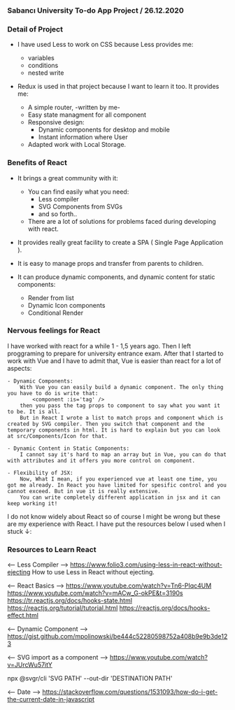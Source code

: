 ### Sabancı University To-do App Project / 26.12.2020

### Detail of Project

- I have used Less to work on CSS because Less provides me:
    - variables
    - conditions
    - nested write
    
- Redux is used in that project because I want to learn it too. It provides me:
    - A simple router, -written by me-
    - Easy state managment for all component
    - Responsive design:
        - Dynamic components for desktop and mobile
        - Instant information where User
    - Adapted work with Local Storage.

### Benefits of React

- It brings a great community with it:
    - You can find easily what you need:
        - Less compiler
        - SVG Components from SVGs
        - and so forth..
    - There are a lot of solutions for problems faced during developing with react.

- It provides really great facility to create a SPA ( Single Page Application ).
- It is easy to manage props and transfer from parents to children.
- It can produce dynamic components, and dynamic content for static components:
    - Render from list
    - Dynamic Icon components
    - Conditional Render 

### Nervous feelings for React

I have worked with react for a while 1 - 1,5 years ago. Then I left proggraming to prepare for university entrance exam.
After that I started to work with Vue and I have to admit that, Vue is easier than react for a lot of aspects:

    - Dynamic Components:
        With Vue you can easily build a dynamic component. The only thing you have to do is write that:
            <component :is='tag' />
        then you pass the tag props to component to say what you want it to be. It is all.
        But in React I wrote a list to match props and component which is created by SVG compiler. Then you switch that component and the temporary components in html. It is hard to explain but you can look at src/Components/Icon for that.
    
    - Dynamic Content in Static Components:
        I cannot say it's hard to map an array but in Vue, you can do that with attributes and it offers you more control on component.
    
    - Flexibility of JSX:
        Now, What I mean, if you experienced vue at least one time, you got me already. In React you have limited for spesific control and you cannot exceed. But in vue it is really extensive.
        You can write completely different application in jsx and it can keep working it!

I do not know widely about React so of course I might be wrong but these are my experience with React. I have put the resources below I used when I stuck ↓:  

### Resources to Learn React

<-- Less Compiler -->
https://www.folio3.com/using-less-in-react-without-ejecting How to use Less in React without ejecting.

<--  React Basics  -->
https://www.youtube.com/watch?v=Tn6-PIqc4UM
https://www.youtube.com/watch?v=mACw_G-okPE&t=3190s
https://tr.reactjs.org/docs/hooks-state.html
https://reactjs.org/tutorial/tutorial.html
https://reactjs.org/docs/hooks-effect.html

<-- Dynamic Component -->
https://gist.github.com/mpolinowski/be444c52280598752a408b9e9b3de123

<-- SVG import as a component -->
https://www.youtube.com/watch?v=JUrcWu57itY

npx @svgr/cli 'SVG PATH' --out-dir 'DESTINATION PATH'

<-- Date -->
https://stackoverflow.com/questions/1531093/how-do-i-get-the-current-date-in-javascript
